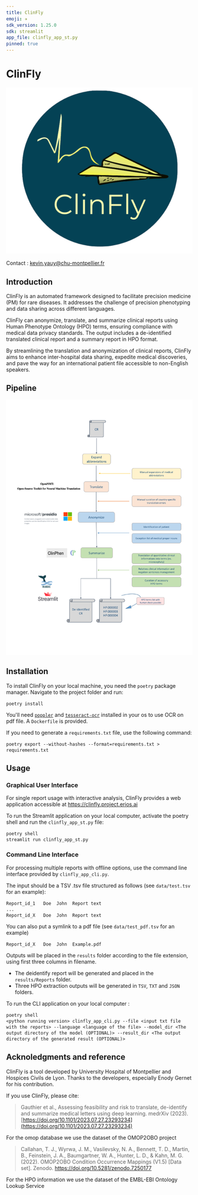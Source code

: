 ```yaml
---
title: ClinFly
emoji: ✈️
sdk_version: 1.25.0 
sdk: streamlit
app_file: clinfly_app_st.py
pinned: true
---
```


# ClinFly

![](img/clinfly_logo.png)


Contact : [kevin.yauy@chu-montpellier.fr](mailto:kevin.yauy@chu-montpellier.fr)

## Introduction

ClinFly is an automated framework designed to facilitate precision medicine (PM) for rare diseases. It addresses the challenge of precision phenotyping and data sharing across different languages.

ClinFly can anonymize, translate, and summarize clinical reports using Human Phenotype Ontology (HPO) terms, ensuring compliance with medical data privacy standards. The output includes a de-identified translated clinical report and a summary report in HPO format.

By streamlining the translation and anonymization of clinical reports, ClinFly aims to enhance inter-hospital data sharing, expedite medical discoveries, and pave the way for an international patient file accessible to non-English speakers.

## Pipeline 

![](img/pipeline.png)

## Installation

To install ClinFly on your local machine, you need the `poetry` package manager. Navigate to the project folder and run:

```
poetry install
```

You'll need [`poppler`](https://pdf2image.readthedocs.io/en/latest/installation.html) and [`tesseract-ocr`](https://tesseract-ocr.github.io/tessdoc/Installation.html) installed in your os to use OCR on pdf file. 
A `Dockerfile` is provided.

If you need to generate a `requirements.txt` file, use the following command:
```
poetry export --without-hashes --format=requirements.txt > requirements.txt
```

## Usage

### Graphical User Interface 

For single report usage with interactive analysis, ClinFly provides a web application accessible at https://clinfly.project.erios.ai 

To run the Streamlit application on your local computer, activate the poetry shell and run the `clinfly_app_st.py` file:
```
poetry shell
streamlit run clinfly_app_st.py
```

### Command Line Interface

For processing multiple reports with offline options, use the command line interface provided by `clinfly_app_cli.py`.

The input should be a TSV .tsv file structured as follows (see `data/test.tsv` for an example):
```
Report_id_1   Doe  John  Report text 
...
Report_id_X   Doe  John  Report text
```
You can also put a symlink to a pdf file (see `data/test_pdf.tsv` for an example)
```
Report_id_X   Doe  John  Example.pdf
```

Outputs will be placed in the `results` folder according to the file extension, using first three columns in filename. 
- The deidentify report will be generated and placed in the `results/Reports` folder.
- Three HPO extraction outputs will be generated in `TSV`, `TXT` and `JSON` folders.

To run the CLI application on your local computer :
```
poetry shell
<python running version> clinfly_app_cli.py --file <input txt file with the reports> --language <language of the file> --model_dir <The output directory of the model (OPTIONAL)> --result_dir <The output directory of the generated result (OPTIONAL)>
```


## Acknoledgments and reference

ClinFly is a tool developed by University Hospital of Montpellier and Hospices Civils de Lyon. Thanks to the developers, especially Enody Gernet for his contribution. 

If you use ClinFly, please cite:
> Gauthier et al., Assessing feasibility and risk to translate, de-identify and summarize medical letters using deep learning. medrXiv (2023). [https://doi.org/10.1101/2023.07.27.23293234](https://doi.org/10.1101/2023.07.27.23293234)

For the omop database we use the dataset of the OMOP2OBO project
> Callahan, T. J., Wyrwa, J. M., Vasilevsky, N. A., Bennett, T. D., Martin, B., Feinstein, J. A., Baumgartner, W. A., Hunter, L. D., & Kahn, M. G. (2022). OMOP2OBO Condition Occurrence Mappings (V1.5) [Data set]. Zenodo. https://doi.org/10.5281/zenodo.7250177

For the HPO information we use the dataset of the EMBL-EBI Ontology Lookup Service